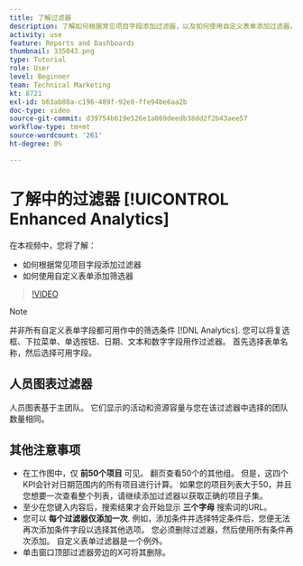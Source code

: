 ```yaml
---
title: 了解过滤器
description: 了解如何根据常见项目字段添加过滤器，以及如何使用自定义表单添加过滤器，所有这些信息 [!UICONTROL Enhanced Analytics].
activity: use
feature: Reports and Dashboards
thumbnail: 335043.png
type: Tutorial
role: User
level: Beginner
team: Technical Marketing
kt: 8721
exl-id: b63ab88a-c196-489f-92e8-ffe94be6aa2b
doc-type: video
source-git-commit: d39754b619e526e1a869deedb38dd2f2b43aee57
workflow-type: tm+mt
source-wordcount: '261'
ht-degree: 0%

---
```


# 了解中的过滤器 [!UICONTROL Enhanced Analytics]

在本视频中，您将了解：

* 如何根据常见项目字段添加过滤器
* 如何使用自定义表单添加筛选器

>[!VIDEO](https://video.tv.adobe.com/v/335043/?quality=12)

>[!NOTE]
>
>并非所有自定义表单字段都可用作中的筛选条件 [!DNL Analytics]. 您可以将复选框、下拉菜单、单选按钮、日期、文本和数字字段用作过滤器。 首先选择表单名称，然后选择可用字段。

## 人员图表过滤器

人员图表基于主团队。 它们显示的活动和资源容量与您在该过滤器中选择的团队数量相同。

## 其他注意事项

* 在工作图中，仅 **前50个项目** 可见。 翻页查看50个的其他组。 但是，这四个KPI会针对日期范围内的所有项目进行计算。 如果您的项目列表大于50，并且您想要一次查看整个列表，请继续添加过滤器以获取正确的项目子集。
* 至少在您键入内容后，搜索结果才会开始显示 **三个字母** 搜索词的URL。
* 您可以 **每个过滤器仅添加一次**. 例如，添加条件并选择特定条件后，您便无法再次添加条件字段以选择其他选项。 您必须删除过滤器，然后使用所有条件再次添加。 自定义表单过滤器是一个例外。
* 单击窗口顶部过滤器旁边的X可将其删除。
